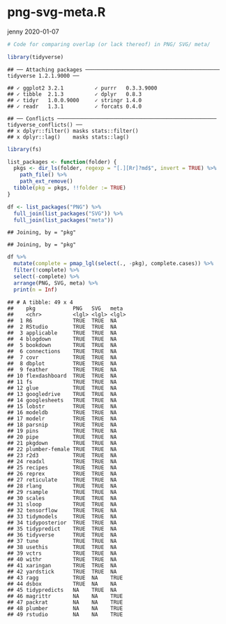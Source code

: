png-svg-meta.R
================
jenny
2020-01-07

``` r
# Code for comparing overlap (or lack thereof) in PNG/ SVG/ meta/

library(tidyverse)
```

    ## ── Attaching packages ─────────────────────────────────────────── tidyverse 1.2.1.9000 ──

    ## ✓ ggplot2 3.2.1          ✓ purrr   0.3.3.9000
    ## ✓ tibble  2.1.3          ✓ dplyr   0.8.3     
    ## ✓ tidyr   1.0.0.9000     ✓ stringr 1.4.0     
    ## ✓ readr   1.3.1          ✓ forcats 0.4.0

    ## ── Conflicts ─────────────────────────────────────────────────── tidyverse_conflicts() ──
    ## x dplyr::filter() masks stats::filter()
    ## x dplyr::lag()    masks stats::lag()

``` r
library(fs)

list_packages <- function(folder) {
  pkgs <- dir_ls(folder, regexp = "[.][Rr]?md$", invert = TRUE) %>%
    path_file() %>%
    path_ext_remove()
  tibble(pkg = pkgs, !!folder := TRUE)
}

df <- list_packages("PNG") %>%
  full_join(list_packages("SVG")) %>%
  full_join(list_packages("meta"))
```

    ## Joining, by = "pkg"

    ## Joining, by = "pkg"

``` r
df %>%
  mutate(complete = pmap_lgl(select(., -pkg), complete.cases)) %>%
  filter(!complete) %>%
  select(-complete) %>%
  arrange(PNG, SVG, meta) %>%
  print(n = Inf)
```

    ## # A tibble: 49 x 4
    ##    pkg            PNG   SVG   meta 
    ##    <chr>          <lgl> <lgl> <lgl>
    ##  1 R6             TRUE  TRUE  NA   
    ##  2 RStudio        TRUE  TRUE  NA   
    ##  3 applicable     TRUE  TRUE  NA   
    ##  4 blogdown       TRUE  TRUE  NA   
    ##  5 bookdown       TRUE  TRUE  NA   
    ##  6 connections    TRUE  TRUE  NA   
    ##  7 covr           TRUE  TRUE  NA   
    ##  8 dbplot         TRUE  TRUE  NA   
    ##  9 feather        TRUE  TRUE  NA   
    ## 10 flexdashboard  TRUE  TRUE  NA   
    ## 11 fs             TRUE  TRUE  NA   
    ## 12 glue           TRUE  TRUE  NA   
    ## 13 googledrive    TRUE  TRUE  NA   
    ## 14 googlesheets   TRUE  TRUE  NA   
    ## 15 lobstr         TRUE  TRUE  NA   
    ## 16 modeldb        TRUE  TRUE  NA   
    ## 17 modelr         TRUE  TRUE  NA   
    ## 18 parsnip        TRUE  TRUE  NA   
    ## 19 pins           TRUE  TRUE  NA   
    ## 20 pipe           TRUE  TRUE  NA   
    ## 21 pkgdown        TRUE  TRUE  NA   
    ## 22 plumber-female TRUE  TRUE  NA   
    ## 23 r2d3           TRUE  TRUE  NA   
    ## 24 readxl         TRUE  TRUE  NA   
    ## 25 recipes        TRUE  TRUE  NA   
    ## 26 reprex         TRUE  TRUE  NA   
    ## 27 reticulate     TRUE  TRUE  NA   
    ## 28 rlang          TRUE  TRUE  NA   
    ## 29 rsample        TRUE  TRUE  NA   
    ## 30 scales         TRUE  TRUE  NA   
    ## 31 sloop          TRUE  TRUE  NA   
    ## 32 tensorflow     TRUE  TRUE  NA   
    ## 33 tidymodels     TRUE  TRUE  NA   
    ## 34 tidyposterior  TRUE  TRUE  NA   
    ## 35 tidypredict    TRUE  TRUE  NA   
    ## 36 tidyverse      TRUE  TRUE  NA   
    ## 37 tune           TRUE  TRUE  NA   
    ## 38 usethis        TRUE  TRUE  NA   
    ## 39 vctrs          TRUE  TRUE  NA   
    ## 40 withr          TRUE  TRUE  NA   
    ## 41 xaringan       TRUE  TRUE  NA   
    ## 42 yardstick      TRUE  TRUE  NA   
    ## 43 ragg           TRUE  NA    TRUE 
    ## 44 dsbox          TRUE  NA    NA   
    ## 45 tidypredicts   NA    TRUE  NA   
    ## 46 magrittr       NA    NA    TRUE 
    ## 47 packrat        NA    NA    TRUE 
    ## 48 plumber        NA    NA    TRUE 
    ## 49 rstudio        NA    NA    TRUE
